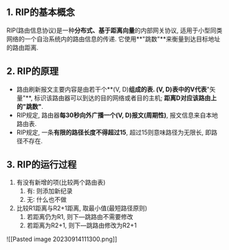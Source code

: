 
## 1. RIP的基本概念

RIP(路由信息协议)是一种**分布式、基于距离向量**的内部网关协议,  适用于小型同类网络的一个自治系统内的路由信息的传递. 它使用**"跳数"**来衡量到达目标地址的路由距离.

## 2. RIP的原理

+ 路由刷新报文主要内容是由若干个**(V,  D)**组成的表. (V, D)表中的V代表**"矢量"**, 标识该路由器可以到达的目的网络或者目的主机; **距离D对应该路由上的"跳数"**. 
+ RIP规定, 路由器**每30秒向外广播一个(V, D)报文(周期性)**, 报文信息来自本地路由表. 
+ RIP规定, 一条**有限的路径长度不得超过15**, 超过15则意味路径为无限长, 即路径不存在. 

## 3. RIP的运行过程

1. 有没有新增的项(比较两个路由表)
	1. 有: 则添加新纪录
	2. 无∶ 什么也不做
2. 比较R1距离与R2+1距离, 取最小值(最短路径原则)
	1. 若距离仍为R1, 则下—跳路由不需要修改
	2. 若距离为R2+1, 则下—跳路由修改为R2+1


![[Pasted image 20230914111300.png]]